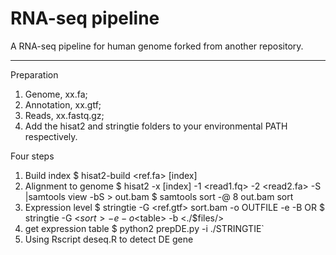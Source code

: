 # RNA-seq pipeline
A RNA-seq pipeline for human genome forked from another repository.

------

Preparation

1)	Genome, xx.fa;
2)	Annotation, xx.gtf;
3)	Reads, xx.fastq.gz;
4)  Add the hisat2 and stringtie folders to your environmental PATH respectively.

Four steps
1)	Build index
    $ hisat2-build <ref.fa> [index]
2)	Alignment to genome
    $ hisat2 -x [index] -1 <read1.fq> -2 <read2.fa> -S |samtools view -bS > out.bam
    $ samtools sort -@ 8 out.bam sort
3)	Expression level
    $ stringtie -G <ref.gtf> sort.bam -o OUTFILE -e -B
    OR 
    $ stringtie -G <GTF> <$sort> -e -o <$table> -b <./$files/>
4)	get expression table
    $ python2 prepDE.py -i ./STRINGTIE`
  5)  Using Rscript deseq.R to detect DE gene

